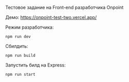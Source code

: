Тестовое задание на Front-end разработчика Onpoint 

Демо: https://onpoint-test-two.vercel.app/

Режим разработчика:
```
npm run dev
```

Сбилдить:
```
npm run build
```

Запустить билд на Express:
```
npm run start
```
